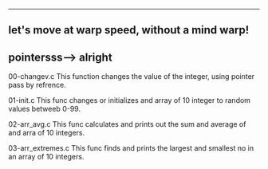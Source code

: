 ----------------------------------------------- 
let's move at warp speed, without a mind warp!
-----------------------------------------------
pointersss--> alright
----------------------------------------------

00-changev.c
This function changes the value of the integer, using pointer pass by refrence.

01-init.c
This func changes or initializes and array of 10 integer to random values betweeb 0-99.

02-arr_avg.c
This func calculates and prints out the sum and average of and arra of 10 integers.

03-arr_extremes.c
This func finds and prints the largest and smallest no in an array of 10 integers.

